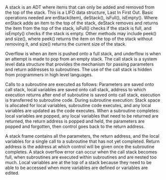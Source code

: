 
A stack is an ADT where items that can only be added and removed from the top of the stack. This is a LIFO data structure, Last In First Out. Basic operations needed are enStack(item), deStack(), isFull(), isEmpty(). Where enStack adds an item to the top of the stack, deStack removes and returns the item from the top of the stack, isFull() checks if the stack is full, and isEmpty() checks if the stack is empty. Other methods may include peek() and size(), where peek() returns the item on the top of the stack without removing it, and size() returns the current size of the stack.


Overflow is when an item is pushed onto a full stack, and underflow is when an attempt is made to pop from an empty stack. The call stack is a system level data structure that provides the mechanism for passing parameters and return addresses to subroutines. The use of the call stack is hidden from programmers in high level languages.

Calls to a subroutine are executed as follows: Parameters are saved onto call stack, local variables are saved onto call stack, address to which execution returns after end of subroutine is saved onto call stack, execution is transferred to subroutine code. During subroutine execution: Stack space is allocated for local variables, subroutine code executes, and any local variables are updated as the code executes. When a subroutine completes: local variables are popped, any local variables that need to be returned are returned, the return address is popped and held, the parameters are popped and forgotten, then control goes back to the return address.


A stack frame contains all the parameters, the return address, and the local variables for a single call to a subroutine that has not yet completed. Return address is the address at which control will be given once the subroutine completes. A stack overflow error can occur when the call stack becomes full, when subroutines are executed within subroutines and are nested too much. Local variables are at the top of a stack because they need to be able to be accessed when more variables are defined or variables are edited.
